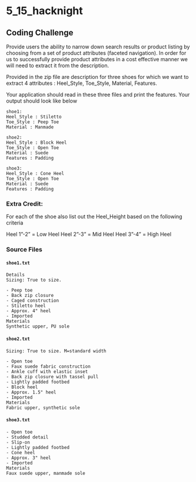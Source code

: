 # 5_15_hacknight

## Coding Challenge

Provide users the ability to narrow down search results or product listing by choosing from a set of product attributes (faceted navigation).
In order for us to successfully provide product attributes in a cost effective manner we will need to extract it from the description. 

Provided in the zip file are description for three shoes for which we want to extract 4 attributes : 
Heel_Style, Toe_Style, Material, Features.

Your application should read in these three files and print the features. Your output should look like below

```
shoe1: 
Heel_Style : Stiletto
Toe_Style : Peep Toe
Material : Manmade

shoe2:
Heel_Style : Block Heel
Toe_Style : Open Toe
Material : Suede 
Features : Padding

shoe3:
Heel_Style : Cone Heel
Toe_Style : Open Toe
Material : Suede
Features : Padding
```

### Extra Credit:

For each of the shoe also list out the Heel_Height based on the following criteria

Heel 1”-2” = Low Heel
Heel 2”-3” = Mid Heel
Heel 3”-4” = High Heel



### Source Files

#### `shoe1.txt`

```
Details
Sizing: True to size.

- Peep toe
- Back zip closure
- Caged construction
- Stiletto heel
- Approx. 4" heel
- Imported
Materials
Synthetic upper, PU sole
```

#### `shoe2.txt`

```
Sizing: True to size. M=standard width 

- Open toe
- Faux suede fabric construction 
- Ankle cuff with elastic inset
- Back zip closure with tassel pull
- Lightly padded footbed
- Block heel 
- Approx. 1.5" heel 
- Imported
Materials
Fabric upper, synthetic sole
```

#### `shoe3.txt`

```
- Open toe
- Studded detail
- Slip-on
- Lightly padded footbed
- Cone heel
- Approx. 3" heel
- Imported
Materials
Faux suede upper, manmade sole
```
